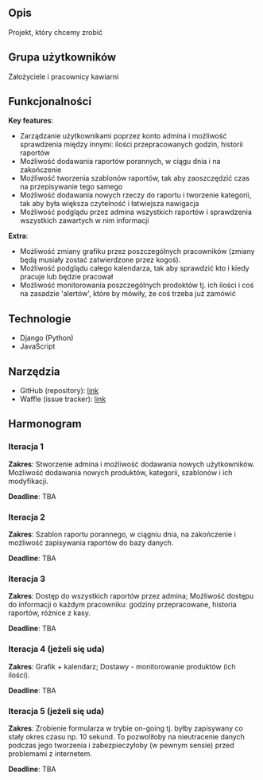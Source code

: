 ## Opis

Projekt, który chcemy zrobić

## Grupa użytkowników

Założyciele i pracownicy kawiarni

## Funkcjonalności

**Key features**:
* Zarządzanie użytkownikami poprzez konto admina i możliwość sprawdzenia
między innymi: ilości przepracowanych godzin, historii raportów
* Możliwość dodawania raportów porannych, w ciągu dnia i na zakończenie
* Możliwość tworzenia szablonów raportów, tak aby zaoszczędzić czas
na przepisywanie tego samego
* Możliwość dodawania nowych rzeczy do raportu i tworzenie kategorii, tak
aby była większa czytelność i łatwiejsza nawigacja
* Możliwość podglądu przez admina wszystkich raportów i sprawdzenia wszystkich
zawartych w nim informacji

**Extra**:
* Możliwość zmiany grafiku przez poszczególnych pracowników (zmiany będą musiały
zostać zatwierdzone przez kogoś).
* Możliwość podglądu całego kalendarza, tak aby sprawdzić kto i kiedy pracuje
lub będzie pracował
* Możliwość monitorowania poszczególnych prodoktów tj. ich ilości i coś
na zasadzie 'alertów', które by mówiły, że coś trzeba już zamówić

## Technologie

* Django (Python)
* JavaScript

## Narzędzia

* GitHub (repository): [link](https://github.com/VirrageS/io-kawiarnie)
* Waffle (issue tracker): [link](https://waffle.io/VirrageS/io-kawiarnie)

## Harmonogram

### Iteracja 1

**Zakres**: Stworzenie admina i możliwość dodawania nowych użytkowników.
Możliwość dodawania nowych produktów, kategorii, szablonów i ich modyfikacji.

**Deadline**: TBA

### Iteracja 2

**Zakres**: Szablon raportu porannego, w ciągniu dnia, na zakończenie i
możliwość zapisywania raportów do bazy danych.

**Deadline**: TBA

### Iteracja 3

**Zakres**: Dostęp do wszystkich raportów przez admina; Możliwość dostępu
do informacji o każdym pracowniku: godziny przepracowane, historia raportów,
różnice z kasy.

**Deadline**: TBA

### Iteracja 4 (jeżeli się uda)

**Zakres**: Grafik + kalendarz; Dostawy - monitorowanie produktów (ich ilości).

**Deadline**: TBA


### Iteracja 5 (jeżeli się uda)

**Zakres**: Zrobienie formularza w trybie on-going tj. byłby zapisywany co stały
okres czasu np. 10 sekund. To pozwoliłoby na nieutracenie danych podczas jego
tworzenia i zabezpieczyłoby (w pewnym sensie) przed problemami z internetem.

**Deadline**: TBA
